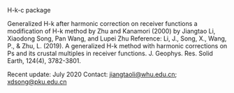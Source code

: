 H-k-c package

Generalized H-k after harmonic correction on receiver functions
a modification of H-k method by Zhu and Kanamori (2000)
by Jiangtao Li, Xiaodong Song, Pan Wang, and Lupei Zhu
Reference: Li, J., Song, X., Wang, P., & Zhu, L. (2019). A generalized H-k method with harmonic corrections
on Ps and its crustal multiples in receiver functions. J. Geophys. Res. Solid Earth, 124(4), 3782-3801.

Recent update: July 2020
Contact: jiangtaoli@whu.edu.cn; xdsong@pku.edu.cn
